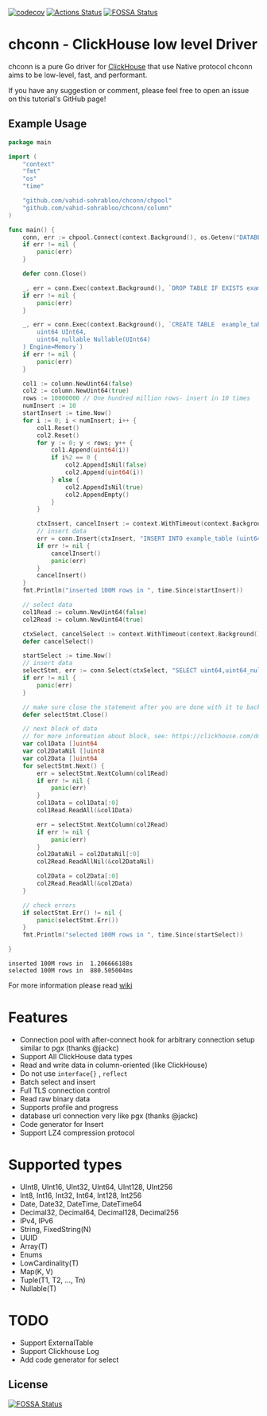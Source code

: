 [![codecov](https://codecov.io/gh/vahid-sohrabloo/chconn/branch/master/graph/badge.svg?token=K3JN6XWFVV)](https://codecov.io/gh/vahid-sohrabloo/chconn)
[![Actions Status](https://github.com/vahid-sohrabloo/chconn/workflows/CI/badge.svg)](https://github.com/vahid-sohrabloo/chconn/actions)
[![FOSSA Status](https://app.fossa.com/api/projects/git%2Bgithub.com%2Fvahid-sohrabloo%2Fchconn.svg?type=shield)](https://app.fossa.com/projects/git%2Bgithub.com%2Fvahid-sohrabloo%2Fchconn?ref=badge_shield)

# chconn - ClickHouse low level Driver

chconn is a pure Go driver for [ClickHouse](https://clickhouse.com/) that use Native protocol
chconn aims to be low-level, fast, and performant.

If you have any suggestion or comment, please feel free to open an issue on this tutorial's GitHub page!

## Example Usage
```go
package main

import (
	"context"
	"fmt"
	"os"
	"time"

	"github.com/vahid-sohrabloo/chconn/chpool"
	"github.com/vahid-sohrabloo/chconn/column"
)

func main() {
	conn, err := chpool.Connect(context.Background(), os.Getenv("DATABESE_URL"))
	if err != nil {
		panic(err)
	}

	defer conn.Close()

	_, err = conn.Exec(context.Background(), `DROP TABLE IF EXISTS example_table`)
	if err != nil {
		panic(err)
	}

	_, err = conn.Exec(context.Background(), `CREATE TABLE  example_table (
		uint64 UInt64,
		uint64_nullable Nullable(UInt64)
	) Engine=Memory`)
	if err != nil {
		panic(err)
	}

	col1 := column.NewUint64(false)
	col2 := column.NewUint64(true)
	rows := 10000000 // One hundred million rows- insert in 10 times
	numInsert := 10
	startInsert := time.Now()
	for i := 0; i < numInsert; i++ {
		col1.Reset()
		col2.Reset()
		for y := 0; y < rows; y++ {
			col1.Append(uint64(i))
			if i%2 == 0 {
				col2.AppendIsNil(false)
				col2.Append(uint64(i))
			} else {
				col2.AppendIsNil(true)
				col2.AppendEmpty()
			}
		}

		ctxInsert, cancelInsert := context.WithTimeout(context.Background(), time.Second*30)
		// insert data
		err = conn.Insert(ctxInsert, "INSERT INTO example_table (uint64,uint64_nullable) VALUES", col1, col2)
		if err != nil {
			cancelInsert()
			panic(err)
		}
		cancelInsert()
	}
	fmt.Println("inserted 100M rows in ", time.Since(startInsert))

	// select data
	col1Read := column.NewUint64(false)
	col2Read := column.NewUint64(true)

	ctxSelect, cancelSelect := context.WithTimeout(context.Background(), time.Second*30)
	defer cancelSelect()

	startSelect := time.Now()
	// insert data
	selectStmt, err := conn.Select(ctxSelect, "SELECT uint64,uint64_nullable FROM  example_table")
	if err != nil {
		panic(err)
	}

	// make sure close the statement after you are done with it to back it to the pool
	defer selectStmt.Close()

	// next block of data
	// for more information about block, see: https://clickhouse.com/docs/en/development/architecture/#block
	var col1Data []uint64
	var col2DataNil []uint8
	var col2Data []uint64
	for selectStmt.Next() {
		err = selectStmt.NextColumn(col1Read)
		if err != nil {
			panic(err)
		}
		col1Data = col1Data[:0]
		col1Read.ReadAll(&col1Data)

		err = selectStmt.NextColumn(col2Read)
		if err != nil {
			panic(err)
		}
		col2DataNil = col2DataNil[:0]
		col2Read.ReadAllNil(&col2DataNil)

		col2Data = col2Data[:0]
		col2Read.ReadAll(&col2Data)
	}

	// check errors
	if selectStmt.Err() != nil {
		panic(selectStmt.Err())
	}
	fmt.Println("selected 100M rows in ", time.Since(startSelect))

}
```
```
inserted 100M rows in  1.206666188s
selected 100M rows in  880.505004ms
```

For more information please read [wiki](https://github.com/vahid-sohrabloo/chconn/wiki)

# Features
* Connection pool with after-connect hook for arbitrary connection setup similar to pgx (thanks @jackc)
* Support All ClickHouse data types
* Read and write data in column-oriented (like ClickHouse)
* Do not use `interface{}` , `reflect`
* Batch select and insert
* Full TLS connection control
* Read raw binary data
* Supports profile and progress 
* database url connection very like pgx (thanks @jackc)
* Code generator for Insert
* Support LZ4 compression protocol

# Supported types
* UInt8, UInt16, UInt32, UInt64, UInt128, UInt256
* Int8, Int16, Int32, Int64, Int128, Int256
* Date, Date32, DateTime, DateTime64
* Decimal32, Decimal64, Decimal128, Decimal256
* IPv4, IPv6
* String, FixedString(N)
* UUID
* Array(T)
* Enums
* LowCardinality(T)
* Map(K, V)
* Tuple(T1, T2, ..., Tn)
* Nullable(T)

# TODO
* Support ExternalTable
* Support Clickhouse Log
* Add code generator for select

## License
[![FOSSA Status](https://app.fossa.com/api/projects/git%2Bgithub.com%2Fvahid-sohrabloo%2Fchconn.svg?type=large)](https://app.fossa.com/projects/git%2Bgithub.com%2Fvahid-sohrabloo%2Fchconn?ref=badge_large)
